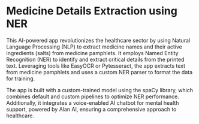 # Medicine Details Extraction using NER

This AI-powered app revolutionizes the healthcare sector by using Natural Language Processing (NLP) to extract medicine names and their active ingredients (salts) from medicine pamphlets. It employs Named Entity Recognition (NER) to identify and extract critical details from the printed text. Leveraging tools like EasyOCR or Pytesseract, the app extracts text from medicine pamphlets and uses a custom NER parser to format the data for training.

The app is built with a custom-trained model using the spaCy library, which combines default and custom pipelines to optimize NER performance. Additionally, it integrates a voice-enabled AI chatbot for mental health support, powered by Alan AI, ensuring a comprehensive approach to healthcare.
